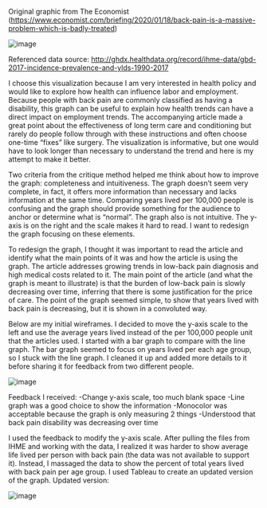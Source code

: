 Original graphic from The Economist (https://www.economist.com/briefing/2020/01/18/back-pain-is-a-massive-problem-which-is-badly-treated)

![image](https://user-images.githubusercontent.com/59805738/73603477-56412980-4551-11ea-8c60-86bf61092698.png)


Referenced data source: 
http://ghdx.healthdata.org/record/ihme-data/gbd-2017-incidence-prevalence-and-ylds-1990-2017

I choose this visualization because I am very interested in health policy and would like to explore how health can influence labor and employment. Because people with back pain are commonly classified as having a disability, this graph can be useful to explain how health trends can have a direct impact on employment trends. The accompanying article made a great point about the effectiveness of long term care and conditioning but rarely do people follow through with these instructions and often choose one-time “fixes” like surgery. The visualization is informative, but one would have to look longer than necessary to understand the trend and here is my attempt to make it better.

Two criteria from the critique method helped me think about how to improve the graph: completeness and intuitiveness. The graph doesn’t seem very complete, in fact, it offers more information than necessary and lacks information at the same time. Comparing years lived per 100,000 people is confusing and the graph should provide something for the audience to anchor or determine what is “normal”. The graph also is not intuitive. The y-axis is on the right and the scale makes it hard to read. I want to redesign the graph focusing on these elements. 

To redesign the graph, I thought it was important to read the article and identify what the main points of it was and how the article is using the graph. The article addresses growing trends in low-back pain diagnosis and high medical costs related to it. The main point of the article (and what the graph is meant to illustrate) is that the burden of low-back pain is slowly decreasing over time, inferring that there is some justification for the price of care. The point of the graph seemed simple, to show that years lived with back pain is decreasing, but it is shown in a convoluted way. 

Below are my initial wireframes. I decided to move the y-axis scale to the left and use the average years lived instead of the per 100,000 people unit that the articles used. I started with a bar graph to compare with the line graph. The bar graph seemed to focus on years lived per each age group, so I stuck with the line graph. I cleaned it up and added more details to it before sharing it for feedback from two different people. 


![image](https://user-images.githubusercontent.com/59805738/73603471-3f023c00-4551-11ea-894f-db9cd068744f.png)


Feedback I received:
-Change y-axis scale, too much blank space
-Line graph was a good choice to show the information
-Monocolor was acceptable because the graph is only measuring 2 things
-Understood that back pain disability was decreasing over time

I used the feedback to modify the y-axis scale. After pulling the files from IHME and working with the data, I realized it was harder to show average life lived per person with back pain (the data was not available to support it). Instead, I massaged the data to show the percent of total years lived with back pain per age group. I used Tableau to create an updated version of the graph. 
Updated version: 


![image](https://user-images.githubusercontent.com/59805738/73603480-622ceb80-4551-11ea-84c1-80f29ca49c00.png)
